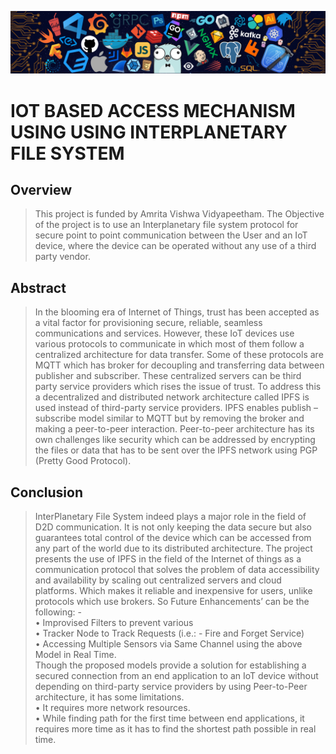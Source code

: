 ![](https://github.com/PanduKonala/PanduKonala/blob/main/header_.png)
<br>
# IOT BASED ACCESS MECHANISM USING USING INTERPLANETARY FILE SYSTEM

## Overview
> This project is funded by Amrita Vishwa Vidyapeetham. The Objective of the project is to use an Interplanetary file system protocol for secure point to point communication between the User and an IoT device, where the device can be operated without any use of a third party vendor.

## Abstract

> In the blooming era of Internet of Things, trust has been accepted as a vital factor
                for provisioning secure, reliable, seamless communications and services.
                However, these IoT devices use various protocols to communicate in which most
                of them follow a centralized architecture for data transfer. Some of these
                protocols are MQTT which has broker for decoupling and transferring data
                between publisher and subscriber. These centralized servers can be third party
                service providers which rises the issue of trust. To address this a decentralized
                and distributed network architecture called IPFS is used instead of third-party
                service providers. IPFS enables publish – subscribe model similar to MQTT but
                by removing the broker and making a peer-to-peer interaction. Peer-to-peer
                architecture has its own challenges like security which can be addressed by
                encrypting the files or data that has to be sent over the IPFS network using PGP
                (Pretty Good Protocol).

## Conclusion
> InterPlanetary File System indeed plays a major role in the field of D2D communication. It is not only keeping the data secure but also guarantees total control of the device which can be accessed from any part of the world due to its distributed architecture. The project presents the use of IPFS in the field of the Internet of things as a communication protocol that solves the problem of data accessibility and availability by scaling out centralized servers and cloud platforms. Which makes it reliable and inexpensive for users, unlike protocols which use brokers. So Future Enhancements’ can be the following: -
                <br>
                • Improvised Filters to prevent various
                <br>
                • Tracker Node to Track Requests (i.e.: - Fire and Forget Service)
                <br>
                • Accessing Multiple Sensors via Same Channel using the above Model in Real Time.
                <br>
                Though the proposed models provide a solution for establishing a secured connection from an end application to an IoT device without depending on third-party service providers by using Peer-to-Peer architecture, it has some limitations.
                <br>
                • It requires more network resources.
                <br>
                • While finding path for the first time between end applications, it requires more
                time as it has to find the shortest path possible in real time.
